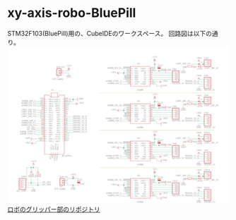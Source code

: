 # xy-axis-robo-BluePill
STM32F103(BluePill)用の、CubeIDEのワークスペース。
回路図は以下の通り。
![circuit-board](xy-axis-robo-controll-board.png)
[ロボのグリッパー部のリポジトリ](https://github.com/Naoto8734/gripper-robo-BluePill)
